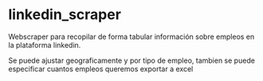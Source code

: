 # linkedin_scraper

Webscraper para recopilar de forma tabular información sobre empleos en la plataforma linkedin.

Se puede ajustar geograficamente y por tipo de empleo, tambien se puede especificar cuantos empleos queremos exportar a excel
